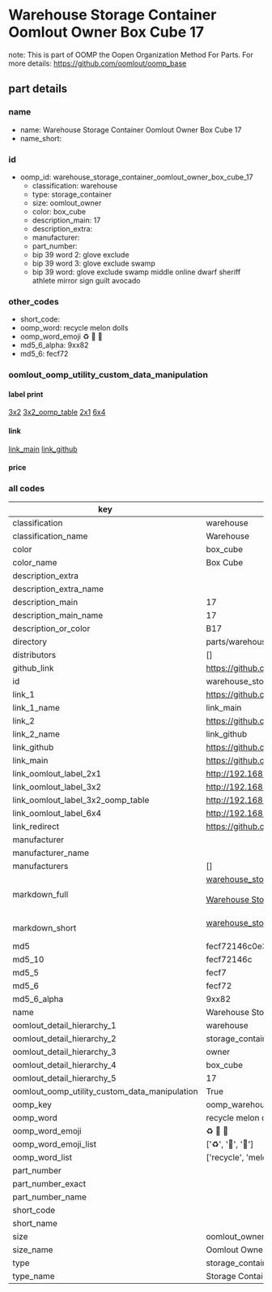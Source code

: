 # Warehouse Storage Container Oomlout Owner Box Cube 17  

note: This is part of OOMP the Oopen Organization Method For Parts. For more details: https://github.com/oomlout/oomp_base

##  part details
  







### name
* name: Warehouse Storage Container Oomlout Owner Box Cube 17
* name_short: 
### id
* oomp_id: warehouse_storage_container_oomlout_owner_box_cube_17
  * classification: warehouse
  * type: storage_container
  * size: oomlout_owner
  * color: box_cube
  * description_main: 17
  * description_extra: 
  * manufacturer: 
  * part_number: 
  * bip 39 word 2: glove exclude
  * bip 39 word 3: glove exclude swamp
  * bip 39 word: glove exclude swamp middle online dwarf sheriff athlete mirror sign guilt avocado

### other_codes
* short_code: 
* oomp_word: recycle melon dolls
* oomp_word_emoji :recycle: :melon: :dolls:
* md5_6_alpha: 9xx82
* md5_6: fecf72






### oomlout_oomp_utility_custom_data_manipulation
#### label print
[3x2](http://192.168.1.245:1112/?label=oomp%209xx82)
[3x2_oomp_table](http://192.168.1.108:1112/?label=oomp%209xx82)
[2x1](http://192.168.1.242:1112/?label=oomp%209xx82)
[6x4](http://192.168.1.55:1112/?label=oomp%209xx82)    

#### link

[link_main](https://github.com/oomlout/oomlout_oomp_version_1_messy/tree/main/parts/warehouse_storage_container_oomlout_owner_box_cube_17) [link_github](https://github.com/oomlout/oomlout_oomp_version_1_messy/tree/main/parts/warehouse_storage_container_oomlout_owner_box_cube_17)                             

#### price







### all codes 
| key | value |  
| --- | --- |  
| classification | warehouse |  
| classification_name | Warehouse |  
| color | box_cube |  
| color_name | Box Cube |  
| description_extra |  |  
| description_extra_name |  |  
| description_main | 17 |  
| description_main_name | 17 |  
| description_or_color | B17 |  
| directory | parts/warehouse_storage_container_oomlout_owner_box_cube_17 |  
| distributors | [] |  
| github_link | https://github.com/oomlout/oomlout_oomp_part_src/tree/main/parts/warehouse_storage_container_oomlout_owner_box_cube_17 |  
| id | warehouse_storage_container_oomlout_owner_box_cube_17 |  
| link_1 | https://github.com/oomlout/oomlout_oomp_version_1_messy/tree/main/parts/warehouse_storage_container_oomlout_owner_box_cube_17 |  
| link_1_name | link_main |  
| link_2 | https://github.com/oomlout/oomlout_oomp_version_1_messy/tree/main/parts/warehouse_storage_container_oomlout_owner_box_cube_17 |  
| link_2_name | link_github |  
| link_github | https://github.com/oomlout/oomlout_oomp_version_1_messy/tree/main/parts/warehouse_storage_container_oomlout_owner_box_cube_17 |  
| link_main | https://github.com/oomlout/oomlout_oomp_version_1_messy/tree/main/parts/warehouse_storage_container_oomlout_owner_box_cube_17 |  
| link_oomlout_label_2x1 | http://192.168.1.242:1112/?label=oomp%209xx82 |  
| link_oomlout_label_3x2 | http://192.168.1.245:1112/?label=oomp%209xx82 |  
| link_oomlout_label_3x2_oomp_table | http://192.168.1.108:1112/?label=oomp%209xx82 |  
| link_oomlout_label_6x4 | http://192.168.1.55:1112/?label=oomp%209xx82 |  
| link_redirect | https://github.com/oomlout/oomlout_oomp_version_1_messy/tree/main/parts/warehouse_storage_container_oomlout_owner_box_cube_17 |  
| manufacturer |  |  
| manufacturer_name |  |  
| manufacturers | [] |  
| markdown_full | [warehouse_storage_container_oomlout_owner_box_cube_17](none)<br>[](none)<br>[Warehouse Storage Container Oomlout Owner Box Cube 17](none)<br><br> |  
| markdown_short | [warehouse_storage_container_oomlout_owner_box_cube_17](none)<br><br> |  
| md5 | fecf72146c0e38b112cd78c5b653bb1d |  
| md5_10 | fecf72146c |  
| md5_5 | fecf7 |  
| md5_6 | fecf72 |  
| md5_6_alpha | 9xx82 |  
| name | Warehouse Storage Container Oomlout Owner Box Cube 17 |  
| oomlout_detail_hierarchy_1 | warehouse |  
| oomlout_detail_hierarchy_2 | storage_container |  
| oomlout_detail_hierarchy_3 | owner |  
| oomlout_detail_hierarchy_4 | box_cube |  
| oomlout_detail_hierarchy_5 | 17 |  
| oomlout_oomp_utility_custom_data_manipulation | True |  
| oomp_key | oomp_warehouse_storage_container_oomlout_owner_box_cube_17 |  
| oomp_word | recycle melon dolls |  
| oomp_word_emoji | :recycle: :melon: :dolls: |  
| oomp_word_emoji_list | [':recycle:', ':melon:', ':dolls:'] |  
| oomp_word_list | ['recycle', 'melon', 'dolls'] |  
| part_number |  |  
| part_number_exact |  |  
| part_number_name |  |  
| short_code |  |  
| short_name |  |  
| size | oomlout_owner |  
| size_name | Oomlout Owner |  
| type | storage_container |  
| type_name | Storage Container |  
